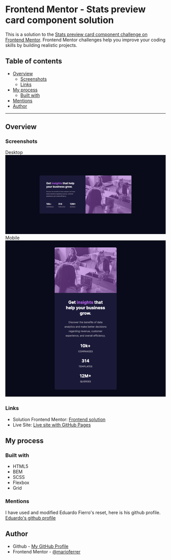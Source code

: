 # Frontend Mentor - Stats preview card component solution

This is a solution to the [Stats preview card component challenge on Frontend Mentor](https://www.frontendmentor.io/challenges/stats-preview-card-component-8JqbgoU62). Frontend Mentor challenges help you improve your coding skills by building realistic projects. 

## Table of contents

- [Overview](#overview)
  - [Screenshots](#screenshots)
  - [Links](#links)
- [My process](#my-process)
  - [Built with](#built-with)
- [Mentions](#mentions)
- [Author](#author)

---

## Overview

### Screenshots
Desktop
![Desktop](images/Screenshot-desktop.png)
Mobile
![Mobile](images/Screenshot-mobile.png)


### Links

- Solution Frontend Mentor: [Frontend solution](https://www.frontendmentor.io/solutions/stats-preview-card-pZAvoWb8Rh)
- Live Site: [Live site with GitHub Pages](https://marioferrer.github.io/FM-06_stats-card/)

## My process

### Built with

- HTML5
- BEM
- SCSS
- Flexbox
- Grid


### Mentions

I have used and modified Eduardo Fierro's reset, here is his github profile. <br>
[Eduardo's github profile](https://github.com/eduardofierropro/Reset-CSS)

## Author

- Github - [My GitHub Profile](https://github.com/marioferrer)
- Frontend Mentor - [@marioferrer](https://www.frontendmentor.io/profile/marioferrer)



